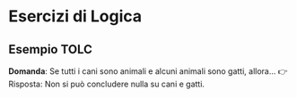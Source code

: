 # Esercizi di Logica

## Esempio TOLC
**Domanda**: Se tutti i cani sono animali e alcuni animali sono gatti, allora...
👉 Risposta: Non si può concludere nulla su cani e gatti.